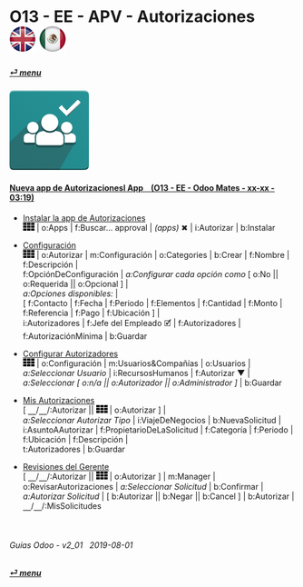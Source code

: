 # O13 - EE - APV - Autorizaciones &nbsp;&nbsp;&nbsp;&nbsp; [![en-uk](/doc/img/en-uk_flag_button_small.png)](/en-uk/o13/ee/apv/en-uk-o13-ee-apv-approvals-guides.md) [ ![es-mx](/doc/img/es-mx_flag_button_small.png)](/es-mx/o13/ee/apv/es-mx-o13-ee-apv-approvals-guides.md)
#### [_&#x23CE; menu_](/es-mx/o13/ee/es-mx-o13-ee-guides-menu.md)  
### ![apv](/doc/img/approval.png)

#### [Nueva app de Autorizacionesl App &nbsp;&nbsp; (O13 - EE - Odoo Mates - xx-xx - 03:19)](https://youtube.com/embed/nG2Jk3oHDqc?autoplay=1&start=0&end=0&rel=0&nocount)<br>

- [Instalar la app de Autorizaciones](https://youtube.com/embed/nG2Jk3oHDqc?autoplay=1&start=0&end=30&rel=0)  
![apps](/doc/img/apps.png) | o:Apps | f:Buscar... approval | _(apps)_ &#x2716; | i:Autorizar | b:Instalar  

- [Configuración](https://youtube.com/embed/nG2Jk3oHDqc?autoplay=1&start=30&end=65&rel=0)  
![apps](/doc/img/apps.png) | o:Autorizar | m:Configuración | o:Categories | b:Crear | f:Nombre | f:Descripción |  
f:OpciónDeConfiguración | _a:Configurar cada opción como_ \[ o:No || o:Requerida || o:Opcional ] |  
_a:Opciones disponibles:_ |  
[ f:Contacto | f:Fecha | f:Periodo | f:Elementos | f:Cantidad | f:Monto | f:Referencia | f:Pago | f:Ubicación ] |  
i:Autorizadores | f:Jefe del Empleado &#x1F5F9; | f:Autorizadores | f:AutorizaciónMínima  | b:Guardar  

- [Configurar Autorizadores](https://youtube.com/embed/nG2Jk3oHDqc?autoplay=1&start=139&end=180&rel=0)  
![apps](/doc/img/apps.png) | o:Configuración | m:Usuarios&Compañías | o:Usuarios |  
_a:Seleccionar Usuario_ | i:RecursosHumanos | f:Autorizar &#x25BC; |  
_a:Seleccionar \[ o:n/a || o:Autorizador || o:Administrador ]_ | b:Guardar  

- [Mis Autorizaciones](https://youtube.com/embed/nG2Jk3oHDqc?autoplay=1&start=72&end=104&rel=0)  
\[ &#x23BD;/&#x23BD;/:Autorizar || ![apps](/doc/img/apps.png) | o:Autorizar ] |  
_a:Seleccionar Autorizar Tipo_ | i:ViajeDeNegocios | b:NuevaSolicitud |  
i:AsuntoAAutorizar | f:PropietarioDeLaSolicitud | f:Categoría | f:Periodo | f:Ubicación | f:Descripción |  
t:Autorizadores | b:Guardar  

- [Revisiones del Gerente](https://youtube.com/embed/nG2Jk3oHDqc?autoplay=1&start=105&end=125&rel=0)  
\[ &#x23BD;/&#x23BD;/:Autorizar || ![apps](/doc/img/apps.png) | o:Autorizar ] | m:Manager | o:RevisarAutorizaciones | _a:Seleccionar Solicitud_ | b:Confirmar |  
_a:Autorizar Solicitud_ | \[ b:Autorizar || b:Negar || b:Cancel ] | b:Autorizar | &#x23BD;/&#x23BD;/:MisSolicitudes  

<br>

###### Guías Odoo - v2_01 &nbsp; 2019-08-01  
**[_&#x23CE; menu_](/es-mx/o13/ee/es-mx-o13-ee-guides-menu.md)**  
